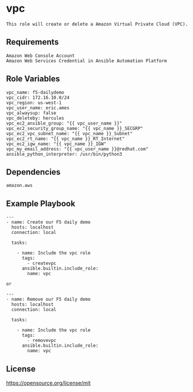 vpc
=========
```
This role will create or delete a Amazon Virtual Private Cloud (VPC).
```
Requirements
------------
```
Amazon Web Console Account
Amazon Web Services Credential in Ansible Automation Platform
```
Role Variables
--------------
```
vpc_name: f5-dailydemo
vpc_cidr: 172.16.10.0/24
vpc_region: us-west-1
vpc_user_name: eric.ames
vpc_alwaysup: false
vpc_deleteby: hercules
vpc_ec2_ansible_group: "{{ vpc_user_name }}"
vpc_ec2_security_group_name: "{{ vpc_name }}_SECGRP"
vpc_ec2_vpc_subnet_name: "{{ vpc_name }}_Subnet"
vpc_ec2_rt_name: "{{ vpc_name }}_RT_Internet"
vpc_ec2_igw_name: "{{ vpc_name }}_IGW"
vpc_my_email_address: "{{ vpc_user_name }}@redhat.com"
ansible_python_interpreter: /usr/bin/python3
```
Dependencies
------------
```
amazon.aws
```
Example Playbook
----------------
```
---
- name: Create our F5 daily demo
  hosts: localhost
  connection: local

  tasks:

    - name: Include the vpc role
      tags:
        - createvpc
      ansible.builtin.include_role:
        name: vpc

or

---
- name: Remove our F5 daily demo
  hosts: localhost
  connection: local

  tasks:

    - name: Include the vpc role
      tags:
        - removevpc
      ansible.builtin.include_role:
        name: vpc

```
License
-------

https://opensource.org/license/mit
